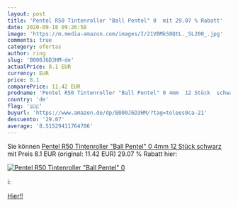 ```yaml
---
layout: post
title: 'Pentel R50 Tintenroller "Ball Pentel" 0  mit 29.07 % Rabatt'
date: 2020-09-18 09:26:58
image: 'https://m.media-amazon.com/images/I/21VBMkS8QtL._SL200_.jpg'
comments: true
category: ofertas
author: ring
slug: 'B000J6D3HM-de'
actualPrice: 8.1 EUR
currency: EUR
price: 8.1
comparePrice: 11.42 EUR
prodname: 'Pentel R50 Tintenroller "Ball Pentel" 0 4mm  12 Stück  schwarz'
country: 'de'
flag: '🇩🇪'
buyurl: 'https://www.amazon.de/dp/B000J6D3HM/?tag=tolees0ca-21'
descuento: '29.07'
average: '8.51529411764706'
---
```


Sie können [Pentel R50 Tintenroller "Ball Pentel" 0 4mm  12 Stück  schwarz](https://www.amazon.de/dp/B000J6D3HM/?tag=tolees0ca-21) mit Preis 8.1 EUR (original: 11.42 EUR) 29.07 % Rabatt hier:

[![Pentel R50 Tintenroller "Ball Pentel" 0 ](https://m.media-amazon.com/images/I/21VBMkS8QtL._SL200_.jpg)](https://www.amazon.de/dp/B000J6D3HM/?tag=tolees0ca-21)

ℹ️:


[Hier!!](https://www.amazon.de/dp/B000J6D3HM/?tag=tolees0ca-21)
